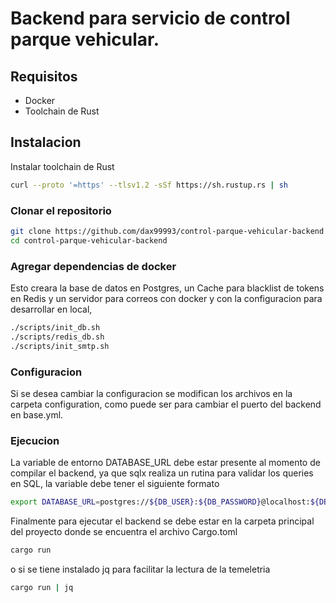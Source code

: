 # Backend para servicio de control parque vehicular.


## Requisitos
- Docker
- Toolchain de Rust

## Instalacion

Instalar toolchain de Rust
```sh
curl --proto '=https' --tlsv1.2 -sSf https://sh.rustup.rs | sh
```

### Clonar el repositorio
```sh
git clone https://github.com/dax99993/control-parque-vehicular-backend
cd control-parque-vehicular-backend 
```

### Agregar dependencias de docker
Esto creara la base de datos en Postgres, un Cache para blacklist de tokens en Redis 
y un servidor para correos con docker y con la configuracion para desarrollar en local,
```sh
./scripts/init_db.sh
./scripts/redis_db.sh
./scripts/init_smtp.sh
```



### Configuracion
Si se desea cambiar la configuracion se modifican los archivos en la carpeta configuration,
como puede ser para cambiar el puerto del backend en base.yml.

### Ejecucion
La variable de entorno DATABASE_URL debe estar presente al momento de compilar el backend,
ya que sqlx realiza un rutina para validar los queries en SQL, la variable debe tener el siguiente formato

```sh
export DATABASE_URL=postgres://${DB_USER}:${DB_PASSWORD}@localhost:${DB_PORT}/${DB_NAME}
```

Finalmente para ejecutar el backend se debe estar en la carpeta principal del proyecto donde se encuentra el archivo Cargo.toml
```sh
cargo run
```

o si se tiene instalado jq para facilitar la lectura de la temeletria
```sh
cargo run | jq
```

